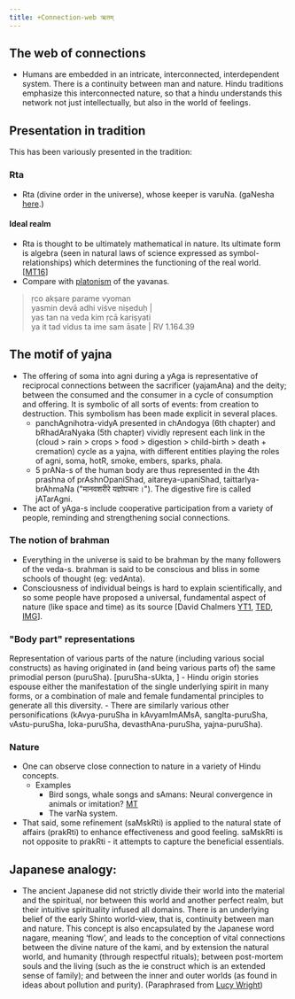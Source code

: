 ```yaml
---
title: +Connection-web ऋतम्
---
```


## The web of connections

- Humans are embedded in an intricate, interconnected, interdependent system. There is a continuity between man and nature. Hindu traditions emphasize this interconnected nature, so that a hindu understands this network not just intellectually, but also in the world of feelings.

## Presentation in tradition
This has been variously presented in the tradition:

### Rta
- Rta (divine order in the universe), whose keeper is varuNa. (gaNesha [here](http://indiafacts.co.in/the-pillars/).)

#### Ideal realm
- Rta is thought to be ultimately mathematical in nature. Its ultimate form is algebra (seen in natural laws of science expressed as symbol-relationships) which determines the functioning of the real world. \[[MT16](https://manasataramgini.wordpress.com/2016/10/23/syllable-number-and-rules-in-the-ideal-realm/)\]
- Compare with [platonism](../darshana/platonism) of the yavanas.

> ṛco akṣare parame vyoman  
  yasmin devā adhi viśve niṣeduḥ |  
  yas tan na veda kim ṛcā kariṣyati  
  ya it tad vidus ta ime sam āsate | RV 1.164.39


## The motif of yajna
- The offering of soma into agni during a yAga is representative of reciprocal connections between the sacrificer (yajamAna) and the deity; between the consumed and the consumer in a cycle of consumption and offering. It is symbolic of all sorts of events: from creation to destruction. This symbolism has been made explicit in several places.
    - panchAgnihotra-vidyA presented in chAndogya (6th chapter) and bRhadAraNyaka (5th chapter) vividly represent each link in the (cloud > rain > crops > food > digestion > child-birth > death + cremation) cycle as a yajna, with different entities playing the roles of agni, soma, hotR, smoke, embers, sparks, phala.
    - 5 prANa-s of the human body are thus represented in the 4th prashna of prAshnOpaniShad, aitareya-upaniShad, taittarIya-brAhmaNa ("मानवशरीरे यज्ञोपचारः।"). The digestive fire is called jATarAgni.
- The act of yAga-s include cooperative participation from a variety of people, reminding and strengthening social connections.

### The notion of brahman
- Everything in the universe is said to be brahman by the many followers of the veda-s. brahman is said to be conscious and bliss in some schools of thought (eg: vedAnta).
- Consciousness of individual beings is hard to explain scientifically, and so some people have proposed a universal, fundamental aspect of nature (like space and time) as its source \[David Chalmers [YT1](https://www.youtube.com/watch?v=uhRhtFFhNzQ), [TED](http://www.ted.com/talks/david_chalmers_how_do_you_explain_consciousness/transcript?language=en), [IMG](http://i.imgur.com/JLQ4iFT.png)\].

### "Body part" representations

Representation of various parts of the nature (including various social constructs) as having originated in (and being various parts of) the same primodial person (puruSha). \[puruSha-sUkta, \]
    - Hindu origin stories espouse either the manifestation of the single underlying spirit in many forms, or a combination of male and female fundamental principles to generate all this diversity.
    - There are similarly various other personifications (kAvya-puruSha in kAvyamImAMsA, sangIta-puruSha, vAstu-puruSha, loka-puruSha, devasthAna-puruSha, yajna-puruSha).

### Nature
- One can observe close connection to nature in a variety of Hindu concepts.
  - Examples
      - Bird songs, whale songs and sAmans: Neural convergence in animals or imitation? [MT](https://manasataramgini.wordpress.com/2006/02/19/mental-and-neural-convergence/)
      - The varNa system.
- That said, some refinement (saMskRti) is applied to the natural state of affairs (prakRti) to enhance effectiveness and good feeling. saMskRti is not opposite to prakRti - it attempts to capture the beneficial essentials.

## Japanese analogy:
- The ancient Japanese did not strictly divide their world into the material and the spiritual, nor between this world and another perfect realm, but their intuitive spirituality infused all domains. There is an underlying belief of the early Shinto world-view, that is, continuity between man and nature. This concept is also encapsulated by the Japanese word nagare, meaning ‘flow’, and leads to the conception of vital connections between the divine nature of the kami, and by extension the natural world, and humanity (through respectful rituals); between post-mortem souls and the living (such as the ie construct which is an extended sense of family); and between the inner and outer worlds (as found in ideas about pollution and purity). (Paraphrased from [Lucy Wright](http://refractory.unimelb.edu.au/2004/02/03/wonderment-and-awe-the-way-of-the-kami-lucy-wright/))

